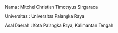 Nama : Mitchel Christian Timothyus Singaraca


Universitas : Universitas Palangka Raya


Asal Daerah : Kota Palangka Raya, Kalimantan Tengah
